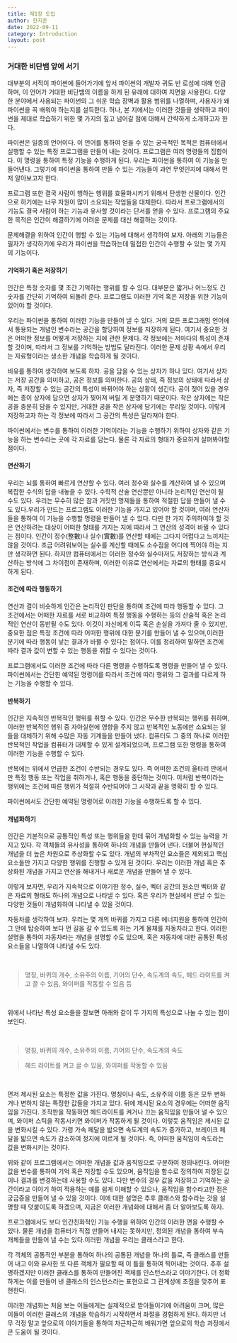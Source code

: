 ```yaml
---
title: 제1장 도입
author: 한지훈
date: 2022-09-11
category: Introduction
layout: post
---
```


### 거대한 비단뱀 앞에 서기

대부분의 서적이 파이썬에 들어가기에 앞서 파이썬의 개발자 귀도 반 로섬에 대해 언급하며, 이 언어가 거대한 비단뱀의 이름을 하게 된 유래에 대하여 지면을 사용한다. 다양한 분야에서 사용되는 파이썬의 그 쉬운 학습 장벽과 활용 범위를 나열하며, 사용자가 왜 파이썬을 꼭 배워야 하는지를 설득한다. 허나, 본 지에서는 이러한 것들을 생략하고 파이썬을 제대로 학습하기 위한 몇 가지의 짚고 넘어갈 점에 대해서 간략하게 소개하고자 한다.

파이썬은 일종의 언어이다. 이 언어를 통하여 얻을 수 있는 궁극적인 목적은 컴퓨터에서 실행할 수 있는 특정 프로그램을 만들어 내는 것이다. 프로그램은 여러 명령들의 집합이다. 이 명령을 통하여 특정 기능을 수행하게 된다. 우리는 파이썬을 통하여 이 기능을 만들어낸다. 그렇기에 파이썬을 통하여 만들 수 있는 기능들이 과연 무엇인지에 대해서 먼저 알아보고자 한다.

프로그램 또한 결국 사람이 행하는 행위를 효율화시키기 위해서 탄생한 산물이다. 인간으로 하기에는 너무 자원이 많이 소요되는 작업들을 대체한다. 따라서 프로그램에서의 기능도 결국 사람이 하는 기능과 유사할 것이라는 단서를 얻을 수 있다. 프로그램의 주요한 목적은 인간이 해결하기에 어려운 문제를 대신 해결하는 것이다.

문제해결을 위하여 인간이 행할 수 있는 기능에 대해서 생각하여 보자. 아래의 기능들은 필자가 생각하기에 우리가 파이썬을 학습하는데 밀접한 인간이 수행할 수 있는 몇 가지의 기능이다.

#### 기억하기 혹은 저장하기

인간은 특정 숫자를 몇 초간 기억하는 행위를 할 수 있다. 대부분은 짧거나 어느정도 긴 숫자를 간단히 기억하여 되돌려 준다. 프로그램도 이러한 기억 혹은 저장을 위한 기능이 있어야 할 것이다.

우리는 파이썬을 통하여 이러한 기능을 만들어 낼 수 있다. 거의 모든 프로그래밍 언어에서 통용되는 개념인 변수라는 공간을 할당하여 정보를 저장하게 된다. 여기서 중요한 것은 어떠한 정보를 어떻게 저장하는 지에 관한 문제다. 각 정보에는 저마다의 특성이 존재할 것이며, 따라서 그 정보를 기억하는 방법도 달라진다. 이러한 문제 상황 속에서 우리는 자료형이라는 생소한 개념을 학습하게 될 것이다.

비유를 통하여 생각하여 보도록 하자. 공을 담을 수 있는 상자가 하나 있다. 여기서 상자는 저장 공간을 의미하고, 공은 정보를 의미한다. 공의 상태, 즉 정보의 상태에 따라서 상자, 즉 저장할 수 있는 공간의 특성이 바뀌어야 하는 상황이 생긴다. 공이 젖어 있을 경우에는 종이 상자에 담으면 상자가 찢어져 버릴 게 분명하기 때문이다. 작은 상자에는 작은 공을 충분히 담을 수 있지만, 거대한 공을 작은 상자에 담기에는 무리일 것이다. 이렇게 저장하고자 하는 각 정보에 따라서 그 공간의 특성은 달라져야 한다.

파이썬에서는 변수를 통하여 이러한 기억이라는 기능을 수행하기 위하여 상자와 같은 기능을 하는 변수라는 곳에 각 자료를 담는다. 물론 각 자료의 형태가 중요하게 살펴봐야할 점이다.

#### 연산하기

우리는 뇌를 통하여 빠르게 연산할 수 있다. 여러 정수와 실수를 계산하여 낼 수 있으며 복잡한 수식의 답을 내놓을 수 있다. 수학적 산술 연산뿐만 아니라 논리적인 연산이 될 수도 있다. 우리는 무수히 많은 참과 거짓인 명제들을 통하여 적절한 답을 만들어 낼 수도 있다.우리가 만드는 프로그램도 이러한 기능을 가지고 있어야 할 것이며, 여러 연산자들을 통하여 이 기능을 수행할 명령을 만들어 낼 수 있다.
다만 한 가지 주의하여야 할 것은 연산하려는 대상이 어떠한 형태를 가지는 지에 따라서 그 연산의 성격이 바뀔 수 있다는 점이다. 인간이 정수(整數)나 실수(實數)를 연산할 때에는 그다지 어렵다고 느끼지는 않을 것이다. 조금 어려워보이는 실수를 계산할 때에도 소수점을 어디에 찍어야 하는 지만 생각하면 된다. 하지만 컴퓨터에서는 이러한 정수와 실수마저도 저장하는 방식과 계산하는 방식에 그 차이점이 존재하며, 이러한 이유로 연산에서는 자료의 형태를 중요시하게 된다.

#### 조건에 따라 행동하기

연산과 결이 비슷하게 인간은 논리적인 판단을 통하여 조건에 따라 행동할 수 있다. 그 조건에서는 어떠한 자료를 서로 비교하여 특정 행동을 수행하는 등의 산술적 혹은 논리적인 연산이 동반될 수도 있다. 이것이 자신에게 이득 혹은 손실을 가져다 줄 수 있지만, 중요한 점은 특정 조건에 따라 어떠한 행위에 대한 분기를 만들어 낼 수 있으며,이러한 분기에 따라 행동이 낳는 결과가 바뀔 수 있다는 점이다. 이를 정리하여 말하면 조건에 따라 결과 값이 변할 수 있는 행동을 취할 수 있다는 것이다.

프로그램에서도 이러한 조건에 따라 다른 명령을 수행하도록 명령을 만들어 낼 수 있다. 파이썬에서는 간단한 예약된 명령어를 따라서 조건에 따라 행위와 그 결과를 다르게 하는 기능을 수행할 수 있다.

#### 반복하기

인간은 지속적인 반복적인 행위를 취할 수 있다. 인간은 무수한 반복되는 행위를 취하며, 이러한 반복적인 행위 중 자아실현에 영향을 주지 않고 반복적인 노동에만 소요되는 일들을 대체하기 위해 수많은 자동 기계들을 만들어 냈다.
컴퓨터도 그 중의 하나로 이러한 반복적인 작업을 컴퓨터가 대체할 수 있게 설계되었으며, 프로그램 또한 명령을 통하여 이러한 기능을 수행할 수 있다.

반복에는 위에서 언급한 조건이 수반되는 경우도 있다. 즉 어떠한 조건의 울타리 안에서만 특정 행동 또는 작업을 취하거나, 혹은 행동을 중단하는 것이다.
이처럼 반복이라는 행위에는 조건에 따른 행위가 적절히 수반되어야 그 시작과 끝을 명확히 할 수 있다.

파이썬에서도 간단한 예약된 명령어로 이러한 기능을 수행하도록 할 수 있다.

#### 개념화하기

인간은 기본적으로 공통적인 특성 또는 행위들을 한데 묶어 개념화할 수 있는 능력을 가지고 있다. 각 객체들의 유사성을 통하여 하나의 개념을 만들어 낸다. 더불어 현실적인 개념을 더 높은 차원으로 추상화할 수도 있다. 개념의 부차적인 요소들은 제외되고 핵심 요소들만 가지고 다양한 행위를 진행할 수 있게 된 것이다. 우리는 이러한 개념 혹은 추상화된 개념을 가지고 연산을 해내거나 새로운 개념을 만들어 낼 수 있다.

이렇게 보자면, 우리가 지속적으로 이야기한 정수, 실수, 벡터 공간의 원소인 벡터와 같은 자료의 형태도 하나의 개념으로 나타낼 수 있다. 혹은 우리가 현실에서 만날 수 있는 다양한 것들이 개념화하여 나타낼 수 있을 것이다.

자동차를 생각하여 보자. 우리는 몇 개의 바퀴를 가지고 다른 에너지원을 통하여 인간이 그 안에 탑승하여 보다 먼 길을 갈 수 있도록 하는 기계 물체를 자동차라고 한다. 이러한 설명을 통하여 자동차라는 개념을 설명할 수도 있으며, 혹은 자동차에 대한 공통된 특성 요소들을 나열하여 나타낼 수도 있다.

<br>

> 명칭, 바퀴의 개수, 소유주의 이름, 기어의 단수, 속도계의 속도, 헤드 라이트를 켜고 끌 수 있음, 와이퍼를 작동할 수 있음 등

<br>

위에서 나타난 특성 요소들을 잘보면 아래와 같이 두 가지의 특성으로 나눌 수 있는 점이 보인다.

<br>

> 명칭, 바퀴의 개수, 소유주의 이름, 기어의 단수, 속도계의 속도

> 헤드 라이트를 켜고 끌 수 있음, 와이퍼를 작동할 수 있음

<br>

먼저 제시된 요소는 특정한 값을 가진다. 명칭이나 속도, 소유주의 이름 등은 모두 변하거나 변하지 않는 특정한 값들을 가지고 있다. 뒤에 제시된 요소의 경우에는 어떠한 움직임을 가진다. 조작판을 작동하면 헤드라이트를 켜거나 끄는 움직임을 만들어 낼 수 있으며, 와이퍼 스틱을 작동시키면 와이퍼가 작동하게 될 것이다. 이렇듯 움직임은 제시된 값을 변화시킬 수 있다. 가령 가속 페달을 밟으면 속도계의 속도가 증가하고, 브레이크 페달을 밟으면 속도가 감소하여 정지에 이르게 될 것이다. 즉, 어떠한 움직임이 속도라는 값을 변화시키는 것이다.

위와 같이 프로그램에서는 어떠한 개념을 값과 움직임으로 구분하여 정의내린다. 어떠한 값을 변수를 통하여 기억 혹은 저장할 수도 있으며, 움직임을 함수로 정의하여 저장된 값이나 결과를 변경하는데 사용할 수도 있다. 다만 변수의 경우 값을 저장하고 기억하는 공간이라고 이야기 하여 적용하는 예를 쉽게 이해할 수 있으나, 움직임을 함수라고한 점은 궁금증을 만들어 낼 수 있을 것이다. 이에 대한 설명은 추후 클래스와 함수라는 것을 설명할 때 덧붙이도록 하겠으며, 지금은 이러한 개념화에 대해서 좀 더 알아보도록 하자.

프로그램에서도 보다 인간친화적인 기능 수행을 위하여 인간의 이러한 면을 수행할 수 있다. 물론 개념을 컴퓨터가 직접 만들어 내지는 못하지만, 정의된 개념을 통하여 부속 개체들을 만들어 낼 수는 있다.이러한 개념을 우리는 클래스라고 한다.

각 객체의 공통적인 부분을 통하여 하나의 공통된 개념을 하나의 틀로, 즉 클래스를 만들어 내고 이와 유사한 또 다른 객체가 필요할 때 이 틀을 통하여 찍어내는 것이다. 추후 설명하겠지만 이러한 클래스를 통하여 만들어진 객체를 인스턴스라고 이야기한다. 더 정확하게는 이를 만들어 낸 클래스의 인스턴스라는 표현으로 그 관계성에 초점을 맞추어 표현한다.

이러한 개념화는 처음 보는 이들에게는 실제적으로 받아들이기에 어려움이 크며, 많은 이들이 이러한 클래스의 개념을 학습하기 시작하면서 좌절을 경험하게 된다. 하지만 너무 걱정 말고 앞으로의 이야기들을 통하여 차근차근히 배워가면 앞으로의 학습 과정에서 큰 도움이 될 것이다.